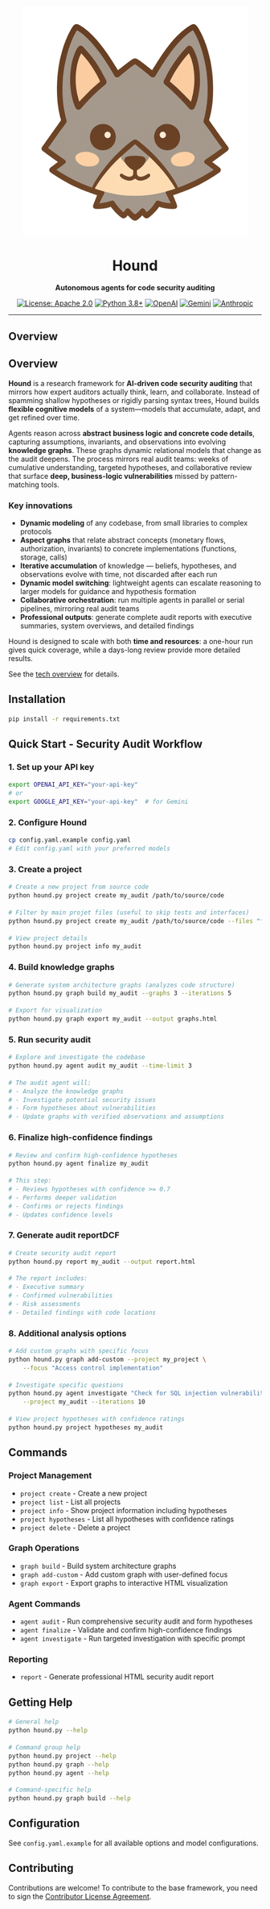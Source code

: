 <div align="center">
  <img src="static/hound.png" alt="Hound" width="450" />
  
  # Hound
  
  **Autonomous agents for code security auditing**
  
  [![License: Apache 2.0](https://img.shields.io/badge/License-Apache%202.0-blue.svg)](https://www.apache.org/licenses/LICENSE-2.0)
  [![Python 3.8+](https://img.shields.io/badge/python-3.8%2B-blue)](https://www.python.org/downloads/)
  [![OpenAI](https://img.shields.io/badge/OpenAI-Compatible-74aa9c)](https://openai.com)
  [![Gemini](https://img.shields.io/badge/Gemini-Compatible-4285F4)](https://ai.google.dev/)
  [![Anthropic](https://img.shields.io/badge/Anthropic-Compatible-6B46C1)](https://anthropic.com)
  
</div>

---

## Overview

## Overview

**Hound** is a research framework for **AI-driven code security auditing** that mirrors how expert auditors actually think, learn, and collaborate. Instead of spamming shallow hypotheses or rigidly parsing syntax trees, Hound builds **flexible cognitive models** of a system—models that accumulate, adapt, and get refined over time.  

Agents reason across **abstract business logic and concrete code details**, capturing assumptions, invariants, and observations into evolving **knowledge graphs**. These graphs dynamic relational models that change as the audit deepens. The process mirrors real audit teams: weeks of cumulative understanding, targeted hypotheses, and collaborative review that surface **deep, business-logic vulnerabilities** missed by pattern-matching tools.

### Key innovations

- **Dynamic modeling** of any codebase, from small libraries to complex protocols  
- **Aspect graphs** that relate abstract concepts (monetary flows, authorization, invariants) to concrete implementations (functions, storage, calls)  
- **Iterative accumulation** of knowledge — beliefs, hypotheses, and observations evolve with time, not discarded after each run  
- **Dynamic model switching**: lightweight agents can escalate reasoning to larger models for guidance and hypothesis formation  
- **Collaborative orchestration**: run multiple agents in parallel or serial pipelines, mirroring real audit teams  
- **Professional outputs**: generate complete audit reports with executive summaries, system overviews, and detailed findings  

Hound is designed to scale with both **time and resources**: a one-hour run gives quick coverage, while a days-long review provide more detailed results.

 See the [tech overview](tech.md) for details.

## Installation

```bash
pip install -r requirements.txt
```

## Quick Start - Security Audit Workflow

### 1. Set up your API key

```bash
export OPENAI_API_KEY="your-api-key"
# or
export GOOGLE_API_KEY="your-api-key"  # for Gemini
```

### 2. Configure Hound

```bash
cp config.yaml.example config.yaml
# Edit config.yaml with your preferred models
```

### 3. Create a project

```bash
# Create a new project from source code
python hound.py project create my_audit /path/to/source/code

# Filter by main projet files (useful to skip tests and interfaces)
python hound.py project create my_audit /path/to/source/code --files "file1,file2"

# View project details
python hound.py project info my_audit
```

### 4. Build knowledge graphs

```bash
# Generate system architecture graphs (analyzes code structure)
python hound.py graph build my_audit --graphs 3 --iterations 5

# Export for visualization
python hound.py graph export my_audit --output graphs.html
```

### 5. Run security audit

```bash
# Explore and investigate the codebase
python hound.py agent audit my_audit --time-limit 3

# The audit agent will:
# - Analyze the knowledge graphs
# - Investigate potential security issues
# - Form hypotheses about vulnerabilities
# - Update graphs with verified observations and assumptions
```

### 6. Finalize high-confidence findings

```bash
# Review and confirm high-confidence hypotheses
python hound.py agent finalize my_audit

# This step:
# - Reviews hypotheses with confidence >= 0.7
# - Performs deeper validation
# - Confirms or rejects findings
# - Updates confidence levels
```

### 7. Generate audit reportDCF

```bash
# Create security audit report
python hound.py report my_audit --output report.html

# The report includes:
# - Executive summary
# - Confirmed vulnerabilities
# - Risk assessments
# - Detailed findings with code locations
```

### 8. Additional analysis options

```bash
# Add custom graphs with specific focus
python hound.py graph add-custom --project my_project \
    --focus "Access control implementation"

# Investigate specific questions
python hound.py agent investigate "Check for SQL injection vulnerabilities" \
    --project my_audit --iterations 10

# View project hypotheses with confidence ratings
python hound.py project hypotheses my_audit
```

## Commands

### Project Management
- `project create` - Create a new project
- `project list` - List all projects
- `project info` - Show project information including hypotheses
- `project hypotheses` - List all hypotheses with confidence ratings
- `project delete` - Delete a project

### Graph Operations
- `graph build` - Build system architecture graphs
- `graph add-custom` - Add custom graph with user-defined focus
- `graph export` - Export graphs to interactive HTML visualization

### Agent Commands
- `agent audit` - Run comprehensive security audit and form hypotheses
- `agent finalize` - Validate and confirm high-confidence findings
- `agent investigate` - Run targeted investigation with specific prompt

### Reporting
- `report` - Generate professional HTML security audit report

## Getting Help

```bash
# General help
python hound.py --help

# Command group help
python hound.py project --help
python hound.py graph --help
python hound.py agent --help

# Command-specific help
python hound.py graph build --help
```

## Configuration

See `config.yaml.example` for all available options and model configurations.

## Contributing

Contributions are welcome! To contribute to the base framework, you need to sign the [Contributor License Agreement](https://cla-assistant.io/muellerberndt/hound).

